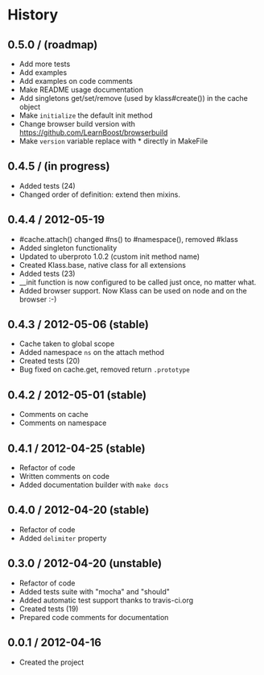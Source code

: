 # History

0.5.0 / (roadmap)
------------------

  * Add more tests
  * Add examples
  * Add examples on code comments
  * Make README usage documentation
  * Add singletons get/set/remove (used by klass#create()) in the cache object
  * Make `initialize` the default init method
  * Change browser build version with https://github.com/LearnBoost/browserbuild
  * Make `version` variable replace with * directly in MakeFile

0.4.5 / (in progress)
------------------

  * Added tests (24)
  * Changed order of definition: extend then mixins.
  
0.4.4 / 2012-05-19
------------------

  * #cache.attach() changed #ns() to #namespace(), removed #klass
  * Added singleton functionality
  * Updated to uberproto 1.0.2 (custom init method name)
  * Created Klass.base, native class for all extensions
  * Added tests (23)
  * __init function is now configured to be called just once, no matter what.
  * Added browser support. Now Klass can be used on node and on the browser :-)

0.4.3 / 2012-05-06 (stable)
------------------

  * Cache taken to global scope
  * Added namespace `ns` on the attach method
  * Created tests (20)
  * Bug fixed on cache.get, removed return `.prototype`

0.4.2 / 2012-05-01 (stable)
------------------

  * Comments on cache
  * Comments on namespace
  
0.4.1 / 2012-04-25 (stable)
------------------

  * Refactor of code
  * Written comments on code
  * Added documentation builder with `make docs`

0.4.0 / 2012-04-20 (stable)
------------------

  * Refactor of code
  * Added `delimiter` property

0.3.0 / 2012-04-20 (unstable)
------------------

  * Refactor of code
  * Added tests suite with "mocha" and "should"
  * Added automatic test support thanks to travis-ci.org
  * Created tests (19)
  * Prepared code comments for documentation

0.0.1 / 2012-04-16 
------------------

  * Created the project
